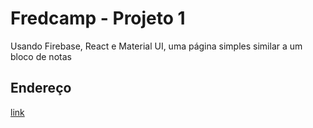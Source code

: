 # Fredcamp - Projeto 1  
Usando Firebase, React e Material UI, uma página simples similar a um bloco de notas

## Endereço  
[link](https://fredcamp-projeto1.vercel.app)
